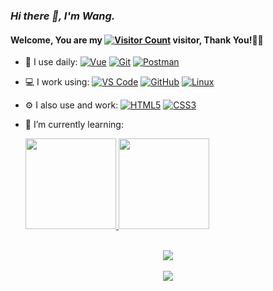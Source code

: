 

### _Hi there 👋, I'm Wang._  

#### Welcome, You are my [![Visitor Count](https://profile-counter.glitch.me/1/count.svg)](https://github.com/Discover999/) visitor, Thank You!🎉🎉  

- 🚀 I use daily: 
  [![Vue](https://img.shields.io/badge/Vue.js-35495E?logo=vue.js&logoColor=4FC08D)](https://github.com/Discover999/)
  [![Git](https://img.shields.io/badge/-Git-000000?logo=git&logoColor=FF7043)](https://github.com/Discover999/)
  [![Postman](https://img.shields.io/badge/-Postman-7A1FA2?logo=postman&logoColor=FC8019)](https://github.com/Discover999/)

- 💻 I work using: 
  [![VS Code](https://img.shields.io/badge/-VS%20Code-007ACC?style=plastic&logo=visual-studio-code)](https://github.com/Discover999/)
  [![GitHub](https://img.shields.io/badge/-GitHub-181717?style=plastic&logo=github)](https://github.com/Discover999/)
  [![Linux](https://img.shields.io/badge/-Linux-F16061?logo=linux&logoColor=000)](https://github.com/Discover999/)

- ⚙️ I also use and work: 
  [![HTML5](https://img.shields.io/badge/-HTML5-E34F26?style=plastic&logo=html5&logoColor=white)](https://github.com/Discover999/)
  [![CSS3](https://img.shields.io/badge/-CSS3-1572B6?style=plastic&logo=css3)](https://github.com/Discover999/)

- 🌱 I’m currently learning: 


  [<span><img src="https://github-readme-stats.vercel.app/api/top-langs/?username=discover999&layout=compact" height=145/></span>
  <span><img src="https://github-readme-stats.vercel.app/api?username=discover999&layout=compact&count_private=true&show_icons=true" height=145/></span>](https://github.com/Discover999/)
  
<br>
<div align="center">
  <a href="https://github.com/Discover999/" target="_blank" style="display: inline-block;">
    <img 
         src="http://github-readme-streak-stats.herokuapp.com?user=Discover999&theme=blueberry&date_format=%5BY.%5Dn.j&locale=zh"
         align="center"/>
</div>

<br>
<div align="center">
  <a href="https://gcore.jsdelivr.net/gh/Discover999/TyporaPic@master/pay.jpg" target="_blank" style="display: inline-block;">
    <img
        src="https://img.shields.io/badge/Donate-BUY%20ME%20A%20COFFEE-blue?style=for-the-badge&logo=BuyMeACoffee&logoColor=FEFEFE"
        align="center"/>
  </a>
</div>
